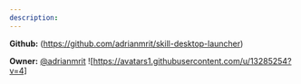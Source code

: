 ```yaml
---
description: 
---
```



**Github:** (https://github.com/adrianmrit/skill-desktop-launcher)

**Owner:** [@adrianmrit](https://github.com/adrianmrit) ![https://avatars1.githubusercontent.com/u/13285254?v=4]

